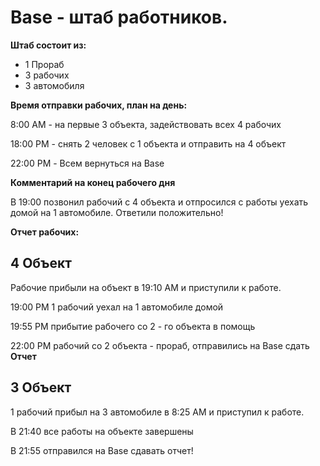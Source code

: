 # Base - штаб работников.
**Штаб состоит из:**

+ 1 Прораб
+ 3 рабочих
+ 3 автомобиля




**Время отправки рабочих, план на день:**

8:00 AM - на первые 3 объекта, задействовать всех 4 рабочих

18:00 PM - снять 2 человек с 1 объекта и отправить на 4 объект

22:00 PM - Всем вернуться на Base

**Комментарий на конец рабочего дня**


В 19:00 позвонил рабочий с 4 объекта и отпросился с работы уехать домой на 1 автомобиле. Ответили положительно!

**Отчет рабочих:**

## 4 Объект

Рабочие прибыли на объект в 19:10 AM и приступили к работе.

19:00 PM 1 рабочий уехал на 1 автомобиле домой

19:55 PM прибытие рабочего со 2 - го объекта в помощь

   22:00 PM  рабочий со 2 объекта - прораб, отправились на Base сдать **Отчет**




## 3 Объект

1 рабочий прибыл на 3 автомобиле в 8:25 AM и приступил к работе.

В 21:40 все работы на объекте завершены

В 21:55 отправился на Base сдавать отчет!
